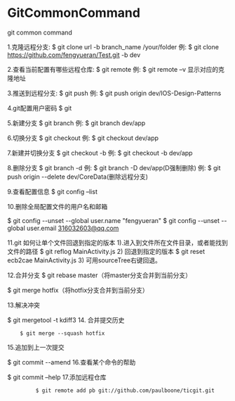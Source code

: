 # GitCommonCommand
git common command

1.克隆远程分支:
$ git clone url -b branch_name /your/folder
例: $ git clone https://github.com/fengyueran/Test.git -b dev

2.查看当前配置有哪些远程仓库:
$ git remote
例: $ git remote –v  显示对应的克隆地址

3.推送到远程分支:
$ git push <remote-name> <branch-name>
例: $ git push origin dev/IOS-Design-Patterns

4.git配置用户密码
$ git 

5.新建分支$ git branch <branchname>
例: $ git branch dev/app

6.切换分支
$ git checkout <branchname>
例: $ git checkout dev/app

7.新建并切换分支
$ git checkout -b <branchname>
例: $ git checkout -b dev/app

8.删除分支
$ git branch -d <branchname>
例: $ git branch -D dev/app(D强制删除)
例: $ git push origin --delete dev/CoreData(删除远程分支)

9.查看配置信息
$ git config –list

10.删除全局配置文件的用户名和邮箱
$ git config --unset --global user.name "fengyueran"
$ git config --unset --global user.email 316032603@qq.com

11.git 如何让单个文件回退到指定的版本
1).进入到文件所在文件目录，或者能找到文件的路径
$ git reflog MainActivity.js
2) 回退到指定的版本$  git reset ecb2cae MainActivity.js
3) 可用sourceTree右键回退。

12.合并分支$ git rebase master（将master分支合并到当前分支）
$ git merge hotfix（将hotfix分支合并到当前分支）

13.解决冲突                 
$ git mergetool -t kdiff3
14. 合并提交历史           
        $ git merge --squash hotfix
15.追加到上一次提交                 
 $ git commit --amend
 16.查看某个命令的帮助                
  $ git commit –help
  17.添加远程仓库       
             $ git remote add pb git://github.com/paulboone/ticgit.git